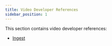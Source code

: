 ```yaml
---
title: Video Developer References
sidebar_position: 1
---
```



This section contains video developer references:

- [Ingest](/video-developers/reference/ingest)
